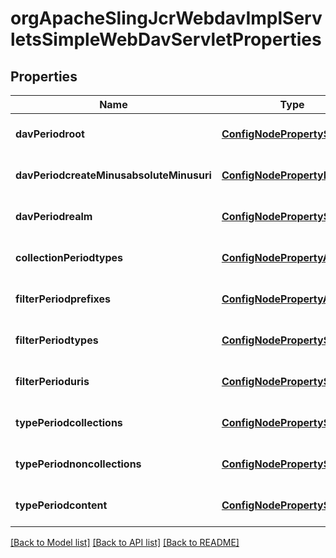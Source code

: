 # orgApacheSlingJcrWebdavImplServletsSimpleWebDavServletProperties

## Properties
Name | Type | Description | Notes
------------ | ------------- | ------------- | -------------
**davPeriodroot** | [**ConfigNodePropertyString**](ConfigNodePropertyString.md) |  | [optional] [default to null]
**davPeriodcreateMinusabsoluteMinusuri** | [**ConfigNodePropertyBoolean**](ConfigNodePropertyBoolean.md) |  | [optional] [default to null]
**davPeriodrealm** | [**ConfigNodePropertyString**](ConfigNodePropertyString.md) |  | [optional] [default to null]
**collectionPeriodtypes** | [**ConfigNodePropertyArray**](ConfigNodePropertyArray.md) |  | [optional] [default to null]
**filterPeriodprefixes** | [**ConfigNodePropertyArray**](ConfigNodePropertyArray.md) |  | [optional] [default to null]
**filterPeriodtypes** | [**ConfigNodePropertyString**](ConfigNodePropertyString.md) |  | [optional] [default to null]
**filterPerioduris** | [**ConfigNodePropertyString**](ConfigNodePropertyString.md) |  | [optional] [default to null]
**typePeriodcollections** | [**ConfigNodePropertyString**](ConfigNodePropertyString.md) |  | [optional] [default to null]
**typePeriodnoncollections** | [**ConfigNodePropertyString**](ConfigNodePropertyString.md) |  | [optional] [default to null]
**typePeriodcontent** | [**ConfigNodePropertyString**](ConfigNodePropertyString.md) |  | [optional] [default to null]

[[Back to Model list]](../README.md#documentation-for-models) [[Back to API list]](../README.md#documentation-for-api-endpoints) [[Back to README]](../README.md)


